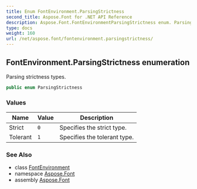 ```yaml
---
title: Enum FontEnvironment.ParsingStrictness
second_title: Aspose.Font for .NET API Reference
description: Aspose.Font.FontEnvironmentParsingStrictness enum. Parsing strictness types
type: docs
weight: 160
url: /net/aspose.font/fontenvironment.parsingstrictness/
---
```

## FontEnvironment.ParsingStrictness enumeration

Parsing strictness types.

```csharp
public enum ParsingStrictness
```

### Values

| Name | Value | Description |
| --- | --- | --- |
| Strict | `0` | Specifies the strict type. |
| Tolerant | `1` | Specifies the tolerant type. |

### See Also

* class [FontEnvironment](../fontenvironment/)
* namespace [Aspose.Font](../../aspose.font/)
* assembly [Aspose.Font](../../)


